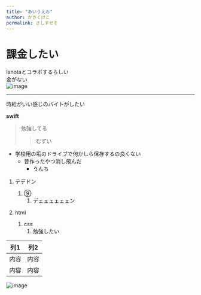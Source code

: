 ```yaml
---
title: "あいうえお"
author: かきくけこ
permalink: さしすせそ
---
```


# 課金したい

lanotaとコラボするらしい  
金がない  
![image](/220422_GitHubPages/assets/images/FQWtoZCVgAkqk9e.jpeg)


---

時給がいい感じのバイトがしたい


**swift**

> 勉強してる
>> むずい


- 学校用の垢のドライブで何かしら保存するの良くない
  - 昔作ったやつ消し飛んだ
    - うんち


1. テデドン
   1. ⑨
      1. デェェェェェェン  
  
1. html  
   1. css  
      1. 勉強したい  
  
| 列1  | 列2  |
|-----|-----|
| 内容  | 内容  |
| 内容  | 内容  |

![image](/220422_GitHubPages/assets/images/logo-150.png)
